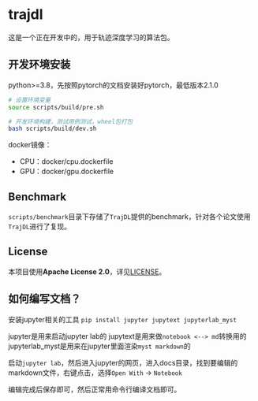 # trajdl

这是一个正在开发中的，用于轨迹深度学习的算法包。

## 开发环境安装

python>=3.8，先按照pytorch的文档安装好pytorch，最低版本2.1.0

```bash
# 设置环境变量
source scripts/build/pre.sh

# 开发环境构建，测试用例测试，wheel包打包
bash scripts/build/dev.sh
```

docker镜像：
- CPU：docker/cpu.dockerfile
- GPU：docker/gpu.dockerfile

## Benchmark

`scripts/benchmark`目录下存储了`TrajDL`提供的benchmark，针对各个论文使用`TrajDL`进行了复现。

## License
本项目使用**Apache License 2.0**，详见[LICENSE](LICENSE)。

## 如何编写文档？

安装jupyter相关的工具
`pip install jupyter jupytext jupyterlab_myst`

jupyter是用来启动jupyter lab的
jupytext是用来做`notebook <--> md`转换用的
jupyterlab_myst是用来在jupyter里面渲染`myst markdown`的

启动`jupyter lab`，然后进入jupyter的网页，进入docs目录，找到要编辑的markdown文件，右键点击，选择`Open With` -> `Notebook`

编辑完成后保存即可，然后正常用命令行编译文档即可。